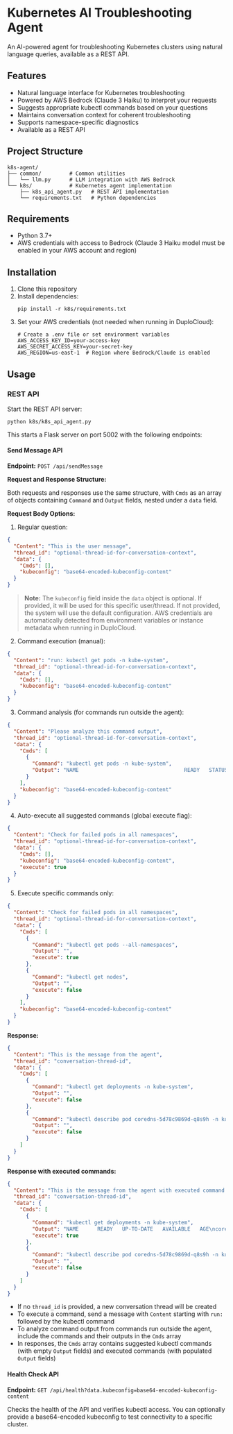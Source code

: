 # Kubernetes AI Troubleshooting Agent

An AI-powered agent for troubleshooting Kubernetes clusters using natural language queries, available as a REST API.

## Features

- Natural language interface for Kubernetes troubleshooting
- Powered by AWS Bedrock (Claude 3 Haiku) to interpret your requests
- Suggests appropriate kubectl commands based on your questions
- Maintains conversation context for coherent troubleshooting
- Supports namespace-specific diagnostics
- Available as a REST API

## Project Structure

```
k8s-agent/
├── common/         # Common utilities
│   └── llm.py      # LLM integration with AWS Bedrock
└── k8s/            # Kubernetes agent implementation
    ├── k8s_api_agent.py   # REST API implementation
    └── requirements.txt   # Python dependencies
```

## Requirements

- Python 3.7+
- AWS credentials with access to Bedrock (Claude 3 Haiku model must be enabled in your AWS account and region)

## Installation

1. Clone this repository
2. Install dependencies:
   ```
   pip install -r k8s/requirements.txt
   ```
3. Set your AWS credentials (not needed when running in DuploCloud):
   ```
   # Create a .env file or set environment variables
   AWS_ACCESS_KEY_ID=your-access-key
   AWS_SECRET_ACCESS_KEY=your-secret-key
   AWS_REGION=us-east-1  # Region where Bedrock/Claude is enabled
   ```

## Usage

### REST API

Start the REST API server:
```
python k8s/k8s_api_agent.py
```

This starts a Flask server on port 5002 with the following endpoints:

#### Send Message API

**Endpoint:** `POST /api/sendMessage`

**Request and Response Structure:**

Both requests and responses use the same structure, with `Cmds` as an array of objects containing `Command` and `Output` fields, nested under a `data` field.

**Request Body Options:**

1. Regular question:
```json
{
  "Content": "This is the user message",
  "thread_id": "optional-thread-id-for-conversation-context",
  "data": {
    "Cmds": [],
    "kubeconfig": "base64-encoded-kubeconfig-content"
  }
}
```

> **Note:** The `kubeconfig` field inside the `data` object is optional. If provided, it will be used for this specific user/thread. If not provided, the system will use the default configuration. AWS credentials are automatically detected from environment variables or instance metadata when running in DuploCloud.

2. Command execution (manual):
```json
{
  "Content": "run: kubectl get pods -n kube-system",
  "thread_id": "optional-thread-id-for-conversation-context",
  "data": {
    "Cmds": [],
    "kubeconfig": "base64-encoded-kubeconfig-content"
  }
}
```

3. Command analysis (for commands run outside the agent):
```json
{
  "Content": "Please analyze this command output",
  "thread_id": "optional-thread-id-for-conversation-context",
  "data": {
    "Cmds": [
      {
        "Command": "kubectl get pods -n kube-system",
        "Output": "NAME                                  READY   STATUS    RESTARTS   AGE\ncoredns-5d78c9869d-q8s9h              1/1     Running   0          45d\nkube-proxy-wlqbg                      1/1     Running   0          45d"
      }
    ],
    "kubeconfig": "base64-encoded-kubeconfig-content"
  }
}
```

4. Auto-execute all suggested commands (global execute flag):
```json
{
  "Content": "Check for failed pods in all namespaces",
  "thread_id": "optional-thread-id-for-conversation-context",
  "data": {
    "Cmds": [],
    "kubeconfig": "base64-encoded-kubeconfig-content",
    "execute": true
  }
}
```

5. Execute specific commands only:
```json
{
  "Content": "Check for failed pods in all namespaces",
  "thread_id": "optional-thread-id-for-conversation-context",
  "data": {
    "Cmds": [
      {
        "Command": "kubectl get pods --all-namespaces",
        "Output": "",
        "execute": true
      },
      {
        "Command": "kubectl get nodes",
        "Output": "",
        "execute": false
      }
    ],
    "kubeconfig": "base64-encoded-kubeconfig-content"
  }
}
```

**Response:**
```json
{
  "Content": "This is the message from the agent",
  "thread_id": "conversation-thread-id",
  "data": {
    "Cmds": [
      {
        "Command": "kubectl get deployments -n kube-system",
        "Output": "",
        "execute": false
      },
      {
        "Command": "kubectl describe pod coredns-5d78c9869d-q8s9h -n kube-system",
        "Output": "",
        "execute": false
      }
    ]
  }
}
```

**Response with executed commands:**
```json
{
  "Content": "This is the message from the agent with executed command results",
  "thread_id": "conversation-thread-id",
  "data": {
    "Cmds": [
      {
        "Command": "kubectl get deployments -n kube-system",
        "Output": "NAME      READY   UP-TO-DATE   AVAILABLE   AGE\ncoredns   2/2     2            2           45d",
        "execute": true
      },
      {
        "Command": "kubectl describe pod coredns-5d78c9869d-q8s9h -n kube-system",
        "Output": "",
        "execute": false
      }
    ]
  }
}
```

- If no `thread_id` is provided, a new conversation thread will be created
- To execute a command, send a message with `Content` starting with `run:` followed by the kubectl command
- To analyze command output from commands run outside the agent, include the commands and their outputs in the `Cmds` array
- In responses, the `Cmds` array contains suggested kubectl commands (with empty `Output` fields) and executed commands (with populated `Output` fields)

#### Health Check API

**Endpoint:** `GET /api/health?data.kubeconfig=base64-encoded-kubeconfig-content`

Checks the health of the API and verifies kubectl access. You can optionally provide a base64-encoded kubeconfig to test connectivity to a specific cluster.
